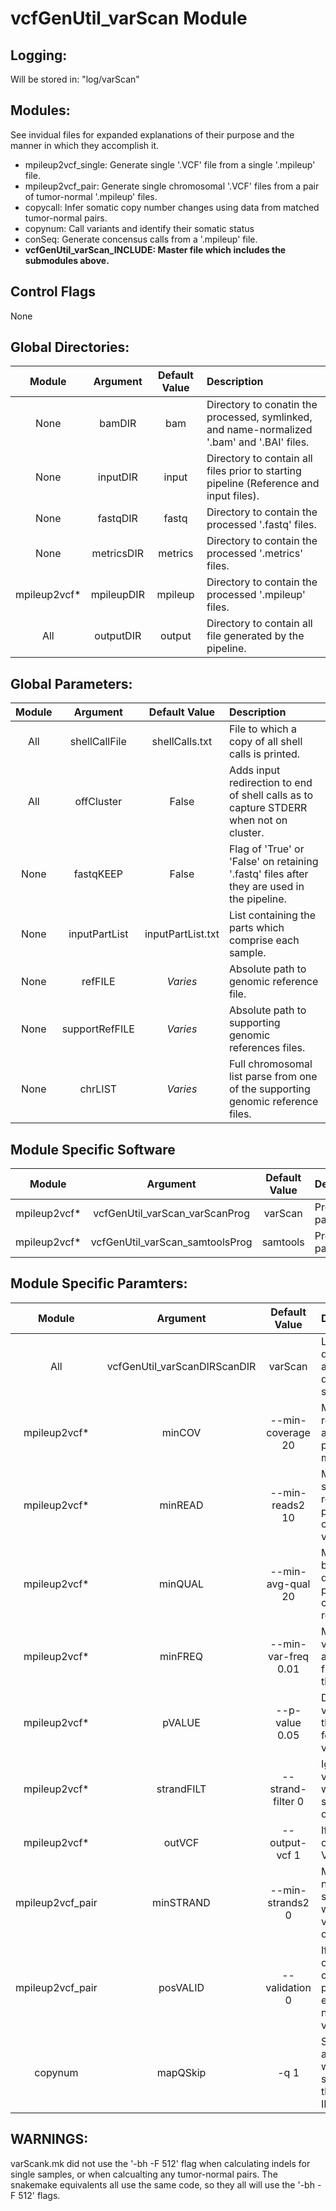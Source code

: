 # vcfGenUtil_varScan Module

## Logging:
Will be stored in: "log/varScan"

## Modules:
See invidual files for expanded explanations of their purpose and the manner in which they accomplish it.
* mpileup2vcf_single: Generate single '.VCF' file from a single '.mpileup' file.
* mpileup2vcf_pair: Generate single chromosomal '.VCF' files from a pair of tumor-normal '.mpileup' files.
* copycall: Infer somatic copy number changes using data from matched tumor-normal pairs.
* copynum: Call variants and identify their somatic status
* conSeq: Generate concensus calls from a '.mpileup' file.
* **vcfGenUtil_varScan_INCLUDE: Master file which includes the submodules above.**

## Control Flags
None

## Global Directories:
Module | Argument | Default Value | Description
:--------: | :--------: | :--------: | :--------
None | bamDIR | bam | Directory to conatin the processed, symlinked, and name-normalized '.bam' and '.BAI' files.
None | inputDIR | input | Directory to contain all files prior to starting pipeline (Reference and input files).
None | fastqDIR | fastq | Directory to contain the processed '.fastq' files.
None | metricsDIR | metrics | Directory to contain the processed '.metrics' files.
mpileup2vcf* | mpileupDIR | mpileup | Directory to contain the processed '.mpileup' files.
All | outputDIR | output | Directory to contain all file generated by the pipeline.

## Global Parameters:
Module | Argument | Default Value | Description
:--------: | :--------: | :--------: | :--------
All | shellCallFile | shellCalls.txt | File to which a copy of all shell calls is printed.
All | offCluster | False | Adds input redirection to end of shell calls as to capture STDERR when not on cluster.
None | fastqKEEP | False | Flag of 'True' or 'False' on retaining '.fastq' files after they are used in the pipeline.
None | inputPartList | inputPartList.txt | List containing the parts which comprise each sample.
None | refFILE | *Varies* | Absolute path to genomic reference file.
None | supportRefFILE | *Varies* | Absolute path to supporting genomic references files.
None | chrLIST | *Varies* | Full chromosomal list parse from one of the supporting genomic reference files.

## Module Specific Software
Module | Argument | Default Value | Description
:--------: | :--------: | :--------: | :--------
mpileup2vcf* | vcfGenUtil_varScan_varScanProg | varScan | Program path.
mpileup2vcf* | vcfGenUtil_varScan_samtoolsProg | samtools | Program path.

## Module Specific Paramters:
Module |Argument | Default Value | Description
:--------: | :--------: | :--------: | :--------
All | vcfGenUtil_varScanDIRScanDIR | varScan | Log directory and core directory to store files.
mpileup2vcf* | minCOV | --min-coverage 20 | Minimum read depth at a position to make a call.
mpileup2vcf* | minREAD | --min-reads2 10 | Minimum supporting reads at a position to call variants.
mpileup2vcf* | minQUAL | --min-avg-qual 20 | Minimum base quality at a position to count a read.
mpileup2vcf* | minFREQ | --min-var-freq 0.01 | Minimum variant allele frequency threshold.
mpileup2vcf* | pVALUE | --p-value 0.05 | Default p-value threshold for calling variants.
mpileup2vcf* | strandFILT | --strand-filter 0 | Ignore variants with >90% support on one strand.
mpileup2vcf* | outVCF | --output-vcf 1 | If set to 1, outputs in VCF format.
mpileup2vcf_pair | minSTRAND | --min-strands2 0 | Minimum number of strands on which variant observed.
mpileup2vcf_pair | posVALID | --validation 0 | If set to 1, outputs all compared positions even if non-variant.
copynum | mapQSkip | -q 1 | Skip alignments with mapQ smaller than the INT.

## WARNINGS:
varScank.mk did not use the '-bh -F 512' flag when calculating indels for single samples, or when calcualting any tumor-normal pairs.
The snakemake equivalents all use the same code, so they all will use the '-bh -F 512' flags.
